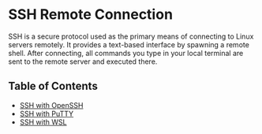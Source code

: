 <h1> SSH Remote Connection </h1>

SSH is a secure protocol used as the primary means of connecting to Linux servers remotely. It provides a text-based interface by spawning a remote shell. After connecting, all commands you type in your local terminal are sent to the remote server and executed there.

<h2> Table of Contents </h2>

- [SSH with OpenSSH](./ssh_openssh.md)
- [SSH with PuTTY](./ssh_putty.md)
- [SSH with WSL](./ssh_wsl.md)